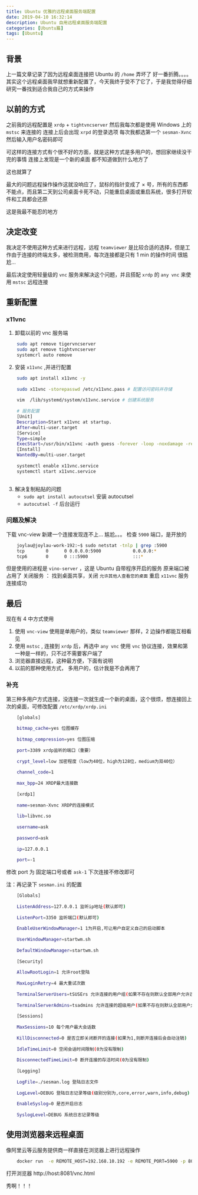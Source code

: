 ```yaml
---
title: Ubuntu 优雅的远程桌面服务端配置
date: 2019-04-10 16:32:14
description: Ubuntu 自用远程桌面服务端配置
categories: [Ubuntu篇]
tags: [Ubuntu]
---
```

<!-- more -->

## 背景
上一篇文章记录了因为远程桌面连接把 Ubuntu 的 `/home` 弄坏了
好一番折腾。。。。
其实这个远程桌面我早就想重新配置了，今天我终于受不了它了，于是我觉得仔细研究一番找到适合我自己的方式来操作


## 以前的方式
之前我的远程配置是 `xrdp` + `tightvncserver`
然后我每次都是使用 Windows 上的 `mstsc` 来连接的
连接上后会出现 `xrpd` 的登录选项
每次我都选第一个 `sesman-Xvnc ` 然后输入用户名密码即可

可这样的连接方式有个很不好的方面，就是这种方式是多用户的，想回家继续没干完的事情
连接上发现是一个新的桌面
都不知道做到什么地方了

这也就算了

最大的问题远程操作操作这就没响应了，鼠标的指针变成了 × 号，所有的东西都不能点，而且第二天到公司桌面卡死不动，只能重启桌面或重启系统，很多打开软件和工具都会还原

这是我最不能忍的地方

## 决定改变
我决定不使用这种方式来进行远程，远程 `teamviewer` 是比较合适的选择，但是工作由于连接的终端太多，被检测商用，每次连接都是只有 1 min 的操作时间
很尴尬...

最后决定使用轻量级的 `vnc` 服务来解决这个问题，并且搭配 `xrdp` 的 `any vnc` 来使用 `mstsc` 远程连接

## 重新配置

### x11vnc
1. 卸载以前的 vnc 服务端

```bash
    sudo apt remove tigervncserver
    sudo apt remove tightvncserver
    systemcrl auto remove
```

2. 安装 `x11vnc` ,并进行配置

```bash
    sudo apt install x11vnc -y
    
    sudo x11vnc -storepasswd /etc/x11vnc.pass # 配置访问密码并存储
    
    vim  /lib/systemd/system/x11vnc.service # 创建系统服务
    
    # 服务配置
    [Unit]
    Description=Start x11vnc at startup.
    After=multi-user.target
    [Service]
    Type=simple
    ExecStart=/usr/bin/x11vnc -auth guess -forever -loop -noxdamage -repeat -rfbauth /etc/x11vnc.pass -rfbport 5900 -shared
    [Install]
    WantedBy=multi-user.target
    
    systemctl enable x11vnc.service
    systemctl start x11vnc.service
    
```

3. 解决复制粘贴的问题
    - `sudo apt install autocutsel` 安装 autocutsel
    - `autocutsel -f` 后台运行

### 问题及解决
下载 vnc-view 新建一个连接发现连不上...
尴尬。。。
检查 `5900` 端口，是开放的

```bash
    joylau@joylau-work-192:~$ sudo netstat -tnlp | grep :5900
    tcp        0      0 0.0.0.0:5900            0.0.0.0:*               LISTEN      4022/vino-server
    tcp6       0      0 :::5900                 :::*                    LISTEN      4022/vino-server
```

但是使用的进程是 `vino-server` ，这是 Ubuntu 自带程序开启的服务
原来端口被占用了
关闭服务 ： 找到桌面共享，关闭 `允许其他人查看您的桌面`
重启 `x11vnc` 服务
连接成功

## 最后
现在有 4 中方式使用
1. 使用 `vnc-view` 使用是单用户的，类似 `teamviewer` 那样，2 边操作都能互相看见
2. 使用 `mstsc` , 连接到 `xrdp` 后，再选中 `any vnc` 使用 `vnc` 协议连接，效果和第一种是一样的，只不过不需要客户端了
4. 浏览器直接远程，这种最方便，下面有说明
4. 以前的那种使用方式， 多用户的，估计我是不会再用了

### 补充
第三种多用户方式连接，没连接一次就生成一个新的桌面，这个很烦，想连接回上次的桌面，可修改配置 `/etc/xrdp/xrdp.ini`

```bash
    [globals]
    
    bitmap_cache=yes 位图缓存
    
    bitmap_compression=yes 位图压缩
    
    port=3389 xrdp监听的端口（重要）
    
    crypt_level=low 加密程度（low为40位，high为128位，medium为双40位）
    
    channel_code=1
    
    max_bpp=24 XRDP最大连接数
    
    [xrdp1]
    
    name=sesman-Xvnc XRDP的连接模式
    
    lib=libvnc.so
    
    username=ask
    
    password=ask
    
    ip=127.0.0.1
    
    port=-1
```

修改 port 为 固定端口号或者 `ask-1`
下次连接不修改即可

注：再记录下 `sesman.ini` 的配置

```bash
    [Globals]
    
    ListenAddress=127.0.0.1 监听ip地址(默认即可)
    
    ListenPort=3350 监听端口(默认即可)
    
    EnableUserWindowManager=1 1为开启,可让用户自定义自己的启动脚本
    
    UserWindowManager=startwm.sh
    
    DefaultWindowManager=startwm.sh
    
    [Security]
    
    AllowRootLogin=1 允许root登陆
    
    MaxLoginRetry=4 最大重试次数
    
    TerminalServerUsers=tSUSErs 允许连接的用户组(如果不存在则默认全部用户允许连接)
    
    TerminalServerAdmins=tsadmins 允许连接的超级用户(如果不存在则默认全部用户允许连接)
    
    [Sessions]
    
    MaxSessions=10 每个用户最大会话数
    
    KillDisconnected=0 是否立即关闭断开的连接(如果为1,则断开连接后会自动注销)
    
    IdleTimeLimit=0 空闲会话时间限制(0为没有限制)
    
    DisconnectedTimeLimit=0 断开连接的存活时间(0为没有限制)
    
    [Logging]
    
    LogFile=./sesman.log 登陆日志文件
    
    LogLevel=DEBUG 登陆日志记录等级(级别分别为,core,error,warn,info,debug)
    
    EnableSyslog=0 是否开启日志
    
    SyslogLevel=DEBUG 系统日志记录等级
```

## 使用浏览器来远程桌面
像阿里云等云服务提供商一样直接在浏览器上进行远程操作

```bash
    docker run  -e REMOTE_HOST=192.168.10.192 -e REMOTE_PORT=5900 -p 8081:8081 -d --restart always --name novnc dougw/novnc
```

打开浏览器 http://host:8081/vnc.html

秀啊！！！

